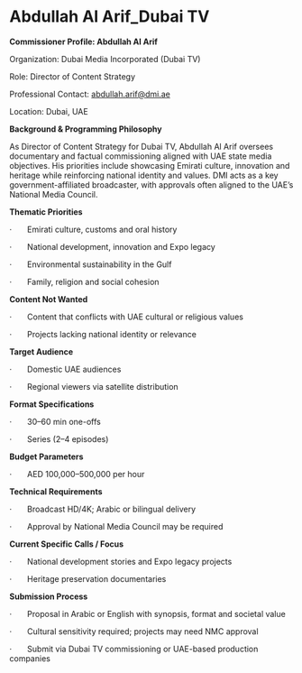 # Abdullah Al Arif_Dubai TV

**Commissioner Profile: Abdullah Al Arif**

Organization: Dubai Media Incorporated (Dubai TV)

Role: Director of Content Strategy

Professional Contact: abdullah.arif@dmi.ae

Location: Dubai, UAE

**Background & Programming Philosophy**

As Director of Content Strategy for Dubai TV, Abdullah Al Arif oversees documentary and factual commissioning aligned with UAE state media objectives. His priorities include showcasing Emirati culture, innovation and heritage while reinforcing national identity and values. DMI acts as a key government-affiliated broadcaster, with approvals often aligned to the UAE’s National Media Council.

**Thematic Priorities**

·       Emirati culture, customs and oral history

·       National development, innovation and Expo legacy

·       Environmental sustainability in the Gulf

·       Family, religion and social cohesion

**Content Not Wanted**

·       Content that conflicts with UAE cultural or religious values

·       Projects lacking national identity or relevance

**Target Audience**

·       Domestic UAE audiences

·       Regional viewers via satellite distribution

**Format Specifications**

·       30–60 min one-offs

·       Series (2–4 episodes)

**Budget Parameters**

·       AED 100,000–500,000 per hour

**Technical Requirements**

·       Broadcast HD/4K; Arabic or bilingual delivery

·       Approval by National Media Council may be required

**Current Specific Calls / Focus**

·       National development stories and Expo legacy projects

·       Heritage preservation documentaries

**Submission Process**

·       Proposal in Arabic or English with synopsis, format and societal value

·       Cultural sensitivity required; projects may need NMC approval

·       Submit via Dubai TV commissioning or UAE-based production companies